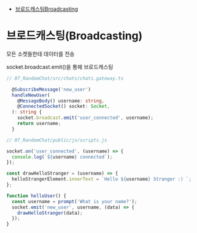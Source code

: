 <!-- TOC -->

- [브로드캐스팅Broadcasting](#%EB%B8%8C%EB%A1%9C%EB%93%9C%EC%BA%90%EC%8A%A4%ED%8C%85broadcasting)

<!-- /TOC -->

# 브로드캐스팅(Broadcasting)
모든 소켓들한테 데이터를 전송


socket.broadcast.emit()을 통헤 브로드캐스팅
``` typescript
// 07_RandomChat/src/chats/chats.gateway.ts

  @SubscribeMessage('new_user')
  handleNewUser(
    @MessageBody() username: string,
    @ConnectedSocket() socket: Socket,
  ): string {
    socket.broadcast.emit('user_connected', username);
    return username;
  }
```

``` javascript
// 07_RandomChat/public/js/scripts.js

socket.on('user_connected', (username) => {
  console.log(`${username} connected`);
});

const drawHelloStranger = (username) => {
  helloStrangerElement.innerText = `Hello ${username} Stranger :) `;
};

function helloUser() {
  const username = prompt('What is your name?');
  socket.emit('new_user', username, (data) => {
    drawHelloStranger(data);
  });
}
```